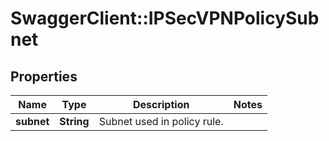 # SwaggerClient::IPSecVPNPolicySubnet

## Properties
Name | Type | Description | Notes
------------ | ------------- | ------------- | -------------
**subnet** | **String** | Subnet used in policy rule. | 


